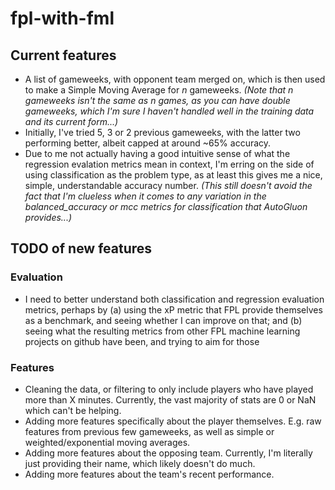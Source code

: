 # fpl-with-fml

## Current features
- A list of gameweeks, with opponent team merged on, which is then used to make a Simple Moving Average for _n_ gameweeks. _(Note that n gameweeks isn't the same as n games, as you can have double gameweeks, which I'm sure I haven't handled well in the training data and its current form...)_
- Initially, I've tried 5, 3 or 2 previous gameweeks, with the latter two performing better, albeit capped at around ~65% accuracy.
- Due to me not actually having a good intuitive sense of what the regression evalation metrics mean in context, I'm erring on the side of using classification as the problem type, as at least this gives me a nice, simple, understandable accuracy number. _(This still doesn't avoid the fact that I'm clueless when it comes to any variation in the balanced_accuracy or mcc metrics for classification that AutoGluon provides...)_

## TODO of new features

### Evaluation
- I need to better understand both classification and regression evaluation metrics, perhaps by (a) using the xP metric that FPL provide themselves as a benchmark, and seeing whether I can improve on that; and (b) seeing what the resulting metrics from other FPL machine learning projects on github have been, and trying to aim for those 

### Features
- Cleaning the data, or filtering to only include players who have played more than X minutes. Currently, the vast majority of stats are 0 or NaN which can't be helping.
- Adding more features specifically about the player themselves. E.g. raw features from previous few gameweeks, as well as simple or weighted/exponential moving averages.
- Adding more features about the opposing team. Currently, I'm literally just providing their name, which likely doesn't do much.
- Adding more features about the team's recent performance.
